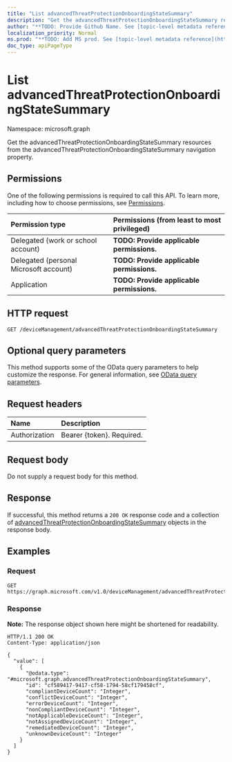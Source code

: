 ```yaml
---
title: "List advancedThreatProtectionOnboardingStateSummary"
description: "Get the advancedThreatProtectionOnboardingStateSummary resources from the advancedThreatProtectionOnboardingStateSummary navigation property."
author: "**TODO: Provide Github Name. See [topic-level metadata reference](https://msgo.azurewebsites.net/add/document/guidelines/metadata.html#topic-level-metadata)**"
localization_priority: Normal
ms.prod: "**TODO: Add MS prod. See [topic-level metadata reference](https://msgo.azurewebsites.net/add/document/guidelines/metadata.html#topic-level-metadata)**"
doc_type: apiPageType
---
```


# List advancedThreatProtectionOnboardingStateSummary
Namespace: microsoft.graph



Get the advancedThreatProtectionOnboardingStateSummary resources from the advancedThreatProtectionOnboardingStateSummary navigation property.

## Permissions
One of the following permissions is required to call this API. To learn more, including how to choose permissions, see [Permissions](/graph/permissions-reference).

|Permission type|Permissions (from least to most privileged)|
|:---|:---|
|Delegated (work or school account)|**TODO: Provide applicable permissions.**|
|Delegated (personal Microsoft account)|**TODO: Provide applicable permissions.**|
|Application|**TODO: Provide applicable permissions.**|

## HTTP request

<!-- {
  "blockType": "ignored"
}
-->
``` http
GET /deviceManagement/advancedThreatProtectionOnboardingStateSummary
```

## Optional query parameters
This method supports some of the OData query parameters to help customize the response. For general information, see [OData query parameters](/graph/query-parameters).

## Request headers
|Name|Description|
|:---|:---|
|Authorization|Bearer {token}. Required.|

## Request body
Do not supply a request body for this method.

## Response

If successful, this method returns a `200 OK` response code and a collection of [advancedThreatProtectionOnboardingStateSummary](../resources/advancedthreatprotectiononboardingstatesummary.md) objects in the response body.

## Examples

### Request
<!-- {
  "blockType": "request",
  "name": "list_advancedthreatprotectiononboardingstatesummary"
}
-->
``` http
GET https://graph.microsoft.com/v1.0/deviceManagement/advancedThreatProtectionOnboardingStateSummary
```


### Response
**Note:** The response object shown here might be shortened for readability.
<!-- {
  "blockType": "response",
  "truncated": true,
  "@odata.type": "Collection(microsoft.graph.advancedThreatProtectionOnboardingStateSummary)"
}
-->
``` http
HTTP/1.1 200 OK
Content-Type: application/json

{
  "value": [
    {
      "@odata.type": "#microsoft.graph.advancedThreatProtectionOnboardingStateSummary",
      "id": "cf589417-9417-cf58-1794-58cf179458cf",
      "compliantDeviceCount": "Integer",
      "conflictDeviceCount": "Integer",
      "errorDeviceCount": "Integer",
      "nonCompliantDeviceCount": "Integer",
      "notApplicableDeviceCount": "Integer",
      "notAssignedDeviceCount": "Integer",
      "remediatedDeviceCount": "Integer",
      "unknownDeviceCount": "Integer"
    }
  ]
}
```

